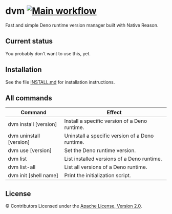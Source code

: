 # dvm [![Main workflow](https://github.com/imbsky/dvm/workflows/Main%20workflow/badge.svg)](https://github.com/imbsky/dvm/actions)

Fast and simple Deno runtime version manager built with Native Reason.

## Current status

You probably don't want to use this, yet.

## Installation

See the file [INSTALL.md](INSTALL.md) for installation instructions.

## All commands

| Command                 | Effect                                          |
| ----------------------- | ----------------------------------------------- |
| dvm install [version]   | Install a specific version of a Deno runtime.   |
| dvm uninstall [version] | Uninstall a specific version of a Deno runtime. |
| dvm use [version]       | Set the Deno runtime version.                   |
| dvm list                | List installed versions of a Deno runtime.      |
| dvm list-all            | List all versions of a Deno runtime.            |
| dvm init [shell name]   | Print the initialization script.                |

## License

&copy; Contributors Licensed under the
[Apache License, Version 2.0](https://www.apache.org/licenses/LICENSE-2.0).
